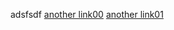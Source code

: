 adsfsdf
[another link00](_posts/2022-09-30-a-post.md)
[another link01](./test-blog/_posts/2022-09-29-test-post.md)
